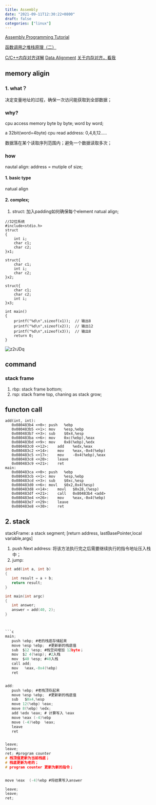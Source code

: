 ```yaml
---
title: Assembly
date: "2021-09-11T12:30:22+0800"
draft: false
categories: ["linux"]
---
```


[Assembly Programming Tutorial](https://www.tutorialspoint.com/assembly_programming/index.htm)

[函数调用之堆栈原理（二）](https://zhuanlan.zhihu.com/p/54954221)

[C/C++内存对齐详解](https://zhuanlan.zhihu.com/p/30007037)
[Data Alignment](http://books.gigatux.nl/mirror/kerneldevelopment/0672327201/ch19lev1sec3.html)
[关于内存对齐，看我](https://juejin.cn/post/6870162226032934926#heading-2)

## memory aligin

### 1. what？
决定变量地址的过程，确保一次访问能获取到全部数据；

### why?

cpu access memory  byte by byte; 
word by word;

a 32bit(word=4byte) cpu read address: 0,4,8,12.....

数据落在某个读取序列范围内；避免一个数据读取多次；


### how 
nautal align:  address = mutiple of size; 

#### 1. basic type
natual align 

#### 2. complex;

1. struct: 加入padding如何确保每个element   natual align; 

```
//32位系统
#include<stdio.h>
struct
{
    int i;    
    char c1;  
    char c2;  
}x1;

struct{
    char c1;  
    int i;    
    char c2;  
}x2;

struct{
    char c1;  
    char c2; 
    int i;    
}x3;

int main()
{
    printf("%d\n",sizeof(x1));  // 输出8
    printf("%d\n",sizeof(x2));  // 输出12
    printf("%d\n",sizeof(x3));  // 输出8
    return 0;
}
```

![z2rJDq](https://cdn.jsdelivr.net/gh/atony2099/imgs@master/20211115/z2rJDq.jpg)




## command 

### stack frame

1.  rbp: stack frame bottom;
2.  rsp: stack frame top, chaning as stack grow;


##  functon  call

```
add(int, int):
   0x080483b4 <+0>:	push   %ebp
   0x080483b5 <+1>:	mov    %esp,%ebp
   0x080483b7 <+3>:	sub    $0x4,%esp
   0x080483ba <+6>:	mov    0xc(%ebp),%eax
   0x080483bd <+9>:	mov    0x8(%ebp),%edx
   0x080483c0 <+12>:	add    %edx,%eax
   0x080483c2 <+14>:	mov    %eax,-0x4(%ebp)
   0x080483c5 <+17>:	mov    -0x4(%ebp),%eax
   0x080483c8 <+20>:	leave  
   0x080483c9 <+21>:	ret   
main:
   0x080483ca <+0>:	push   %ebp
   0x080483cb <+1>:	mov    %esp,%ebp
   0x080483cd <+3>:	sub    $0xc,%esp
   0x080483d0 <+6>:	movl   $0x2,0x4(%esp)
   0x080483d8 <+14>:	movl   $0x28,(%esp)
   0x080483df <+21>:	call   0x80483b4 <add>
   0x080483e4 <+26>:	mov    %eax,-0x4(%ebp)
   0x080483e7 <+29>:	leave  
   0x080483e8 <+30>:	ret    

```

## 2. stack

stackFrame:  a stack segment;
[return address, lastBasePointer,local variable,args]


1.  push Next address: 将该方法执行完之后需要继续执行的指令地址压入栈中；
2.  jump: 


 ```c
int add(int a, int b)
{
	int result = a + b;
	return result;
}

int main(int argc)
{
	int answer;
	answer = add(40, 2);
}



```c 
main;  
    push %ebp; #老的栈底存储起来
    move %esp %ebp;  #更新新的栈底值
    sub  $12 %esp; #栈空间增加 12byte；
    mov  $2 4(%esp); #2入栈
    mov  $40 %esp; #40入栈
    call add;
    mov   %eax,-0x4(%ebp)
    ret


add:
    push %ebp; #老栈顶存起来
    move %esp %ebp;  #更新新的栈底值
    sub   $0x4,%esp
    move 12(%ebp) %eax;
    move 8(%ebp) %edx;
    add %edx %eax; # 计算写入 %eax
    move %eax (-4)%ebp 
    move (-4)%ebp  %eax;
    leave 
    ret


leave; 
leave;
ret; #program counter
# 栈顶值更新为当前栈底；
# 栈底更新为老的；
# program counter 更新为新的指令；


move %eax  (-4)%ebp #将结果写入answer

leave;
leave;
ret;
```
